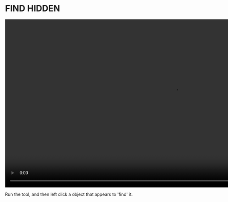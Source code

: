 <h1> FIND HIDDEN </h1>


<video controls autoplay loop muted style="width: 220%;">
  <source src="/gifs/find_hidden.mp4" type="video/mp4">
</video>

<br>

Run the tool, and then left click a object that appears to 'find' it.
